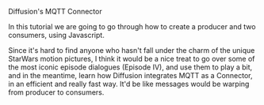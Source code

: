Diffusion's MQTT Connector 

In this tutorial we are going to go through how to create a producer and two consumers, using Javascript.

Since it's hard to find anyone who hasn't fall under the charm of the unique StarWars motion pictures, I think it would be a nice treat to go over some of the most iconic episode dialogues (Episode IV), and use them to play a bit, and in the meantime, learn how Diffusion integrates MQTT as a Connector, in an efficient and really fast way. It'd be like messages would be warping from producer to consumers.

